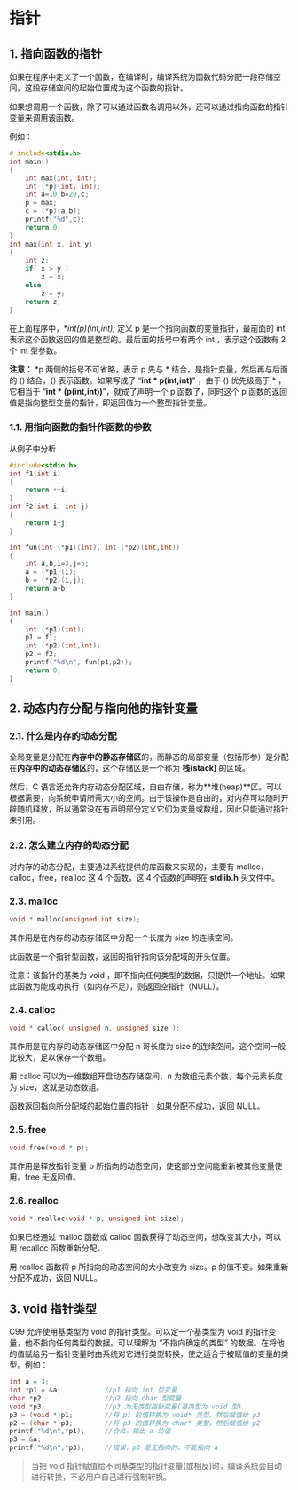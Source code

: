 # 指针

## 1. 指向函数的指针

如果在程序中定义了一个函数，在编译时，编译系统为函数代码分配一段存储空间，这段存储空间的起始位置成为这个函数的指针。

如果想调用一个函数，除了可以通过函数名调用以外，还可以通过指向函数的指针变量来调用该函数。

例如：

```c
# include<stdio.h>
int main()
{
    int max(int, int);
    int (*p)(int, int);
    int a=10,b=20,c;
    p = max;
    c = (*p)(a,b);
    printf("%d",c);
    return 0;
}
int max(int x, int y)
{
    int z;
    if( x > y )
        z = x;
    else
        z = y;
    return z;
}
```

在上面程序中，**int(*p)(int,int);** 定义 p 是一个指向函数的变量指针，最前面的 int 表示这个函数返回的值是整型的。最后面的括号中有两个 int ，表示这个函数有 2 个 int 型参数。

**注意：** *p 两侧的括号不可省略，表示 p 先与 * 结合，是指针变量，然后再与后面的 () 结合，() 表示函数。如果写成了 “**int * p(int,int)**” ，由于 () 优先级高于 * ，它相当于 “**int * (p(int,int))**”，就成了声明一个 p 函数了，同时这个 p 函数的返回值是指向整型变量的指针，即返回值为一个整型指针变量。

### 1.1. 用指向函数的指针作函数的参数

从例子中分析

```c
#include<stdio.h>
int f1(int i)
{
	return ++i; 
}
int f2(int i, int j)
{
    return i+j;
}

int fun(int (*p1)(int), int (*p2)(int,int)) 
{
    int a,b,i=3,j=5;
    a = (*p1)(i);
    b = (*p2)(i,j);
    return a+b;
}

int main()
{
    int (*p1)(int);
    p1 = f1;
    int (*p2)(int,int);
    p2 = f2;
    printf("%d\n", fun(p1,p2));
    return 0;
}
```



## 2. 动态内存分配与指向他的指针变量

### 2.1. 什么是内存的动态分配

全局变量是分配在**内存中的静态存储区**的，而静态的局部变量（包括形参）是分配在**内存中的动态存储区**的，这个存储区是一个称为 **栈(stack)** 的区域。

然后，C 语言还允许内存动态分配区域，自由存储，称为**堆(heap)**区。可以根据需要，向系统申请所需大小的空间。由于该操作是自由的，对内存可以随时开辟随机释放，所以通常没在有声明部分定义它们为变量或数组，因此只能通过指针来引用。

### 2.2. 怎么建立内存的动态分配

对内存的动态分配，主要通过系统提供的库函数来实现的，主要有 malloc，calloc，free，realloc 这 4 个函数，这 4 个函数的声明在 **stdlib.h** 头文件中。

### 2.3. malloc

```c
void * malloc(unsigned int size);
```

其作用是在内存的动态存储区中分配一个长度为 size 的连续空间。

此函数是一个指针型函数，返回的指针指向该分配域的开头位置。

注意：该指针的基类为 void ，即不指向任何类型的数据，只提供一个地址。如果此函数为能成功执行（如内存不足），则返回空指针（NULL）。



### 2.4. calloc

```c
void * calloc( unsigned n, unsigned size );
```

其作用是在内存的动态存储区中分配 n 哥长度为 size 的连续空间，这个空间一般比较大，足以保存一个数组。

用 calloc 可以为一维数组开盘动态存储空间，n 为数组元素个数，每个元素长度为 size，这就是动态数组。

函数返回指向所分配域的起始位置的指针；如果分配不成功，返回 NULL。



### 2.5. free

```c
void free(void * p);
```

其作用是释放指针变量 p 所指向的动态空间，使这部分空间能重新被其他变量使用。free 无返回值。



### 2.6. realloc

```c
void * realloc(void * p, unsigned int size);
```

如果已经通过 malloc 函数或 calloc 函数获得了动态空间，想改变其大小，可以用 recalloc 函数重新分配。

用 realloc 函数将 p 所指向的动态空间的大小改变为 size。p 的值不变。如果重新分配不成功，返回 NULL。



## 3. void 指针类型

C99 允许使用基类型为 void 的指针类型。可以定一个基类型为 void 的指针变量，他不指向任何类型的数据。可以理解为 “不指向确定的类型” 的数据。在将他的值赋给另一指针变量时由系统对它进行类型转换，使之适合于被赋值的变量的类型。例如：

```c
int a = 3;
int *p1 = &a; 			//p1 指向 int 型变量
char *p2; 				//p2 指向 char 型变量
void *p3; 				//p3 为无类型指针变量(基类型为 void 型)
p3 = (void *)p1; 		//将 p1 的值转换为 void* 类型，然后赋值给 p3
p2 = (char *)p3; 		//将 p3 的值转换为 char* 类型，然后赋值给 p2
printf("%d\n",*p1); 	//合法，输出 a 的值
p3 = &a;
printf("%d\n",*p3); 	//错误，p3 是无指向的，不能指向 a
```

> 当把 void 指针赋值给不同基类型的指针变量(或相反)时，编译系统会自动进行转换，不必用户自己进行强制转换。

